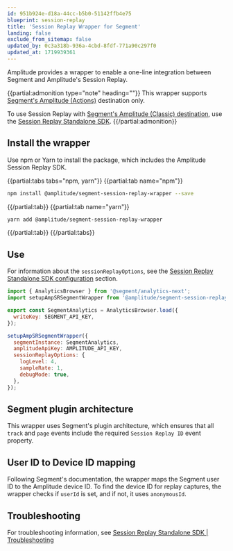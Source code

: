 ```yaml
---
id: 951b924e-d18a-44cc-b5b0-51142ffb4e75
blueprint: session-replay
title: 'Session Replay Wrapper for Segment'
landing: false
exclude_from_sitemap: false
updated_by: 0c3a318b-936a-4cbd-8fdf-771a90c297f0
updated_at: 1719939361
---
```

Amplitude provides a wrapper to enable a one-line integration between Segment and Amplitude's Session Replay.

{{partial:admonition type="note" heading=""}}
This wrapper supports [Segment's Amplitude (Actions)](https://segment.com/docs/connections/destinations/catalog/actions-amplitude/) destination only.

To use Session Replay with [Segment's Amplitude (Classic) destination](https://segment.com/docs/connections/destinations/catalog/amplitude/), use the [Session Replay Standalone SDK](/docs/session-replay/session-replay-standalone-sdk).
{{/partial:admonition}}

## Install the wrapper

Use npm or Yarn to install the package, which includes the Amplitude Session Replay SDK.

{{partial:tabs tabs="npm, yarn"}}
{{partial:tab name="npm"}}
```bash
npm install @amplitude/segment-session-replay-wrapper --save
```
{{/partial:tab}}
{{partial:tab name="yarn"}}
```bash
yarn add @amplitude/segment-session-replay-wrapper
```
{{/partial:tab}}
{{/partial:tabs}}

## Use

For information about the `sessionReplayOptions`, see the [Session Replay Standalone SDK configuration](/docs/session-replay/session-replay-standalone-sdk#configuration) section.

```js
import { AnalyticsBrowser } from '@segment/analytics-next';
import setupAmpSRSegmentWrapper from '@amplitude/segment-session-replay-wrapper';

export const SegmentAnalytics = AnalyticsBrowser.load({
  writeKey: SEGMENT_API_KEY,
});

setupAmpSRSegmentWrapper({
  segmentInstance: SegmentAnalytics,
  amplitudeApiKey: AMPLITUDE_API_KEY,
  sessionReplayOptions: {
    logLevel: 4,
    sampleRate: 1,
    debugMode: true,
  },
});
```

## Segment plugin architecture

This wrapper uses Segment's plugin architecture, which ensures that all `track` and `page` events include the required `Session Replay ID` event property. 

## User ID to Device ID mapping

Following Segment's documentation, the wrapper maps the Segment user ID to the Amplitude device ID. To find the device ID for replay captures, the wrapper checks if `userId` is set, and if not, it uses `anonymousId`.

## Troubleshooting

For troubleshooting information, see [Session Replay Standalone SDK | Troubleshooting](/docs/session-replay/session-replay-standalone-sdk#troubleshooting)